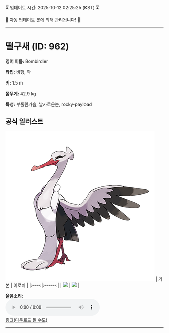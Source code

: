 
⏳ 업데이트 시간: 2025-10-12 02:25:25 (KST) ⏳

🤖 자동 업데이트 봇에 의해 관리됩니다! 🤖

---

# 떨구새 (ID: 962)
**영어 이름:** Bombirdier

**타입:** 비행, 악

**키:** 1.5 m

**몸무게:** 42.9 kg

**특성:** 부풀린가슴, 날카로운눈, rocky-payload

## 공식 일러스트
![](https://raw.githubusercontent.com/PokeAPI/sprites/master/sprites/pokemon/other/official-artwork/962.png)
| 기본 | 이로치 |
|:----:|:------:|
| <img src="http://play.pokemonshowdown.com/sprites/ani/bombirdier.gif" width="200"> | <img src="http://play.pokemonshowdown.com/sprites/ani-shiny/bombirdier.gif" width="200"> |

**울음소리:**<br><audio controls src="https://raw.githubusercontent.com/PokeAPI/cries/main/cries/pokemon/latest/962.ogg"></audio><br> [링크(다운로드 될 수도)](https://raw.githubusercontent.com/PokeAPI/cries/main/cries/pokemon/latest/962.ogg)


---
